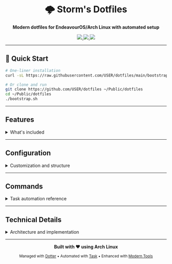<div align="center">

# 🌩️ Storm's Dotfiles

**Modern dotfiles for EndeavourOS/Arch Linux with automated setup**

<a href="https://archlinux.org/">
  <img src="https://img.shields.io/badge/Arch%20Linux-1793D1?style=for-the-badge&logo=arch-linux&logoColor=white">
</a>
<a href="https://github.com/SuperCuber/dotter">
  <img src="https://img.shields.io/badge/Managed%20with-Dotter-4B8BF5?style=for-the-badge">
</a>
<a href="https://mise.jdx.dev/">
  <img src="https://img.shields.io/badge/Tools%20via-Mise-00ADD8?style=for-the-badge">
</a>

</div>

---

## 🚀 Quick Start

```bash
# One-liner installation
curl -sL https://raw.githubusercontent.com/USER/dotfiles/main/bootstrap.sh | bash

# Or clone and run
git clone https://github.com/USER/dotfiles ~/Public/dotfiles
cd ~/Public/dotfiles
./bootstrap.sh
```

---

## Features
<details>
<summary>What's included</summary>

### Package System

| Package | Purpose | Primary Components |
|---------|---------|-------------------|
| **terminal** | Shell environment | Zsh (conf.d + plugins), Starship prompt, Atuin history sync, custom scripts |
| **development** | Programming tools | Git with delta, Docker, Neovim, Claude Code, language configs |
| **desktop** | Window management | i3-gaps with i3blocks/i3wsr/i3grid, Picom, Rofi, Dunst, Polybar |
| **applications** | Application configs | Firefox user.js, Obsidian settings, GTK themes, PyCharm |
| **system-reference** | System configs | Lightdm, Pacman, X11 configs (manual install required) |

### Modern CLI Tools

This configuration replaces traditional Unix utilities with modern alternatives:

| Traditional | Replacement | Improvement |
|-------------|-------------|-------------|
| `cat` | `bat` | Syntax highlighting, line numbers, Git integration |
| `ls` | `eza` | File icons, tree view, Git status indicators |
| `find` | `fd` | 5x faster, intuitive syntax, respects .gitignore |
| `grep` | `ripgrep` | 10x faster, recursive by default, smart case |
| `du` | `dust` | Interactive tree view, percentage breakdowns |
| `cd` | `zoxide` | Frecency-based directory navigation (via mise) |
| `top` | `btop` | Modern UI, mouse support, detailed metrics |
| `man` | `tldr` | Simplified, practical examples |
| `diff` | `delta` | Side-by-side view, syntax highlighting |

### Development Environment

- **Tool Management**: Mise for version management, system packages via packages.toml
- **Version Control**: Git with delta, GPG signing, git-crypt  
- **Containers**: Docker with BuildKit, Compose, experimental features
- **Languages**: Python (uv), Node.js (bun), Rust (cargo), Go (all via mise)
- **Editors**: Neovim (primary), Vim, Sublime Text, PyCharm CE
- **AI Tools**: Claude Code, LLM CLI, Repomix for documentation
- **Window Management**: i3-gaps with i3wsr (workspace naming), i3grid (positioning), i3blocks (status)

</details>

---

## Configuration
<details>
<summary>Customization and structure</summary>

### Zsh Features

The shell configuration includes powerful features:

- **Modular structure** with conf.d/ configs and plugins/ organization
- **Smart completion** with fuzzy matching and fzf kill process completion
- **Git integration** with branch info, status indicators, and shortcuts
- **Directory navigation** with zoxide, z-style jumping, and atuin history search
- **Modern aliases** replacing traditional tools (ls→eza, cat→bat, etc.)
- **AI integration** with Claude Code, LLM CLI, and development helpers
- **Performance optimized** with lazy loading and caching

### Desktop Environment

The i3 window manager setup includes advanced workspace and window management:

- **i3-gaps** - Tiling window manager with gaps between windows
- **i3wsr** - Automatic workspace naming with FontAwesome icons based on running applications
- **i3grid** - Grid-based window positioning and management for precise layout control  
- **i3blocks** - Modular status bar with system monitoring (CPU, memory, temperature, bandwidth)
- **Polybar** - Alternative status bar (configured but not active by default)
- **Rofi** - Application launcher, window switcher, and workspace selector

### AI Development Tools

Ready-to-use AI coding assistants:

```bash
# Claude Code integration
claude "help me debug this function"      # Basic usage  
cc "analyze current directory"            # Shorthand
ccr                                       # Resume session

# LLM CLI integration  
llm4 "write a bash function"              # GPT-4o
llmcommit                                 # Generate commit messages

# Development workflows
repoai                                    # AI-optimized repo analysis
repomix                                   # Repository documentation
```

### Tool Management

Modern development tools are managed through **mise** (version manager):

- **Language Runtimes**: Node.js, Python, Go, Rust, Bun (automatically installed)
- **CLI Tools**: bat, eza, fd, ripgrep, fzf, starship, delta, dust, btop, etc.
- **Development Tools**: lazygit, lazydocker, gh, glow, httpie, and more
- **System Packages**: Documented in `packages.toml` for Arch/AUR installations

Use `mise install` to install all tools or `mise upgrade` to update them.

### Local Overrides

Machine-specific configurations that are not tracked:

- `~/.config/zsh/.zshrc.local` - Personal shell configuration
- `~/.config/git/config.local` - Personal Git settings (name, email, tokens)
- `.dotter/local.toml` - Machine-specific package selection
- `~/.config/*/local/*` - Any local configs per application

### Package Selection

Edit `.dotter/local.toml` to select which packages to deploy:

```toml
packages = ["terminal", "desktop", "development", "applications"]
```

Available packages: `terminal`, `desktop`, `development`, `applications`, `system-reference`

</details>

---

## Commands
<details>
<summary>Task automation reference</summary>

### Deployment

| Command | Description |
|---------|-------------|
| `task deploy` | Deploy all packages with automatic backups |
| `task deploy:force` | Force deployment, overwriting existing files |
| `task deploy:dry-run` | Preview changes without applying |
| `task undeploy` | Remove all managed symlinks |
| `task update` | Pull latest changes and redeploy |

### Maintenance

| Command | Description |
|---------|-------------|
| `task tools:install` | Install global development tools |
| `task tools:update` | Update all global tools |
| `mise install` | Install tools defined in mise.toml |
| `mise upgrade` | Update all mise-managed tools |
| `task backup:create` | Create timestamped backup |
| `task backup:restore` | Restore from latest backup |
| `task status` | Show current deployment status |
| `task clean` | Remove broken symlinks and temp files |

### System

| Command | Description |
|---------|-------------|
| `task system:install` | Install system configs (requires sudo) |
| `task packages:install` | Install required system packages |
| `task watch` | Monitor for configuration changes |

</details>

---

## Technical Details
<details>
<summary>Architecture and implementation</summary>

### How It Works

1. **Dotter** manages symlinks from repository to system locations
2. **Task** provides consistent command interface and automation
3. **Package system** allows granular deployment control
4. Follows XDG Base Directory specification

### Deployment Model

- **User configurations** deployed to `~/.config/` and `~/.local/`
- **System configurations** in `system/` require manual deployment to `/etc/`
- All deployments create backups before overwriting
- Symlinks allow instant updates when repository changes

### Performance Optimizations

#### Zsh Startup
- Completion caching with weekly refresh
- Lazy loading for heavy plugins
- Conditional PATH modifications
- Compiled zcompdump for faster loading

#### Tool Loading
- Commands checked before aliasing
- Functions loaded on-demand
- Heavy operations backgrounded
- Minimal synchronous operations

### Security Features

- **SSH**: Ed25519 keys, strict host checking, no agent forwarding
- **Git**: GPG signing ready, separate local config, git-crypt support
- **System**: X11 hardening, firewall configs, restricted permissions
- **Best Practice**: `.local` pattern for untracked personal data

</details>

---

<div align="center">

**Built with ❤️ using Arch Linux**

<sub>Managed with [Dotter](https://github.com/SuperCuber/dotter) • Automated with [Task](https://taskfile.dev/) • Enhanced with [Modern Tools](https://github.com/ibraheemdev/modern-unix)</sub>

</div>
